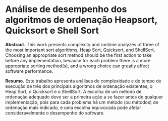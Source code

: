 # Análise de desempenho dos algoritmos de ordenação Heapsort, Quicksort e Shell Sort

**Abstract.** This work presents complexity and runtime analyzes of three of the most important sort algorithms, Heap Sort, Quicksort, and ShellSort. Choosing an appropriate sort method should be the first action to take before any implementation, because for each problem there is a more appropriate sorting method(s), and a wrong choice can greatly affect software performance. 

**Resumo.** Este trabalho apresenta análises de complexidade e de tempo de execução de três dos principais algoritmos de ordenação existentes, o Heap Sort, o Quicksort e o ShellSort. A escolha de um método de ordenação adequado deve ser a primeira ação a se fazer antes de qualquer implementação, pois para cada problema há um método (ou métodos) de ordenação mais indicado, e uma escolha equivocada pode afetar consideravelmente o desempenho do software.
